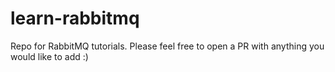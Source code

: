 # learn-rabbitmq
Repo for RabbitMQ tutorials. Please feel free to open a PR with anything you would like to add :)
